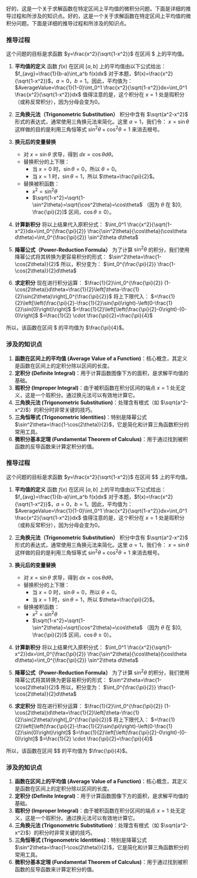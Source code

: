 好的，这是一个关于求解函数在特定区间上平均值的微积分问题。下面是详细的推导过程和所涉及的知识点。好的，这是一个关于求解函数在特定区间上平均值的微积分问题。下面是详细的推导过程和所涉及的知识点。

### 推导过程

这个问题的目标是求函数 $y=\frac{x^2}{\sqrt{1-x^2}}$ 在区间 $ 上的平均值。

1.  **平均值的定义**
    函数 $f(x)$ 在区间 $[a,b]$ 上的平均值由以下公式给出：
    $f_{avg}=\frac{1}{b-a}\int_a^b f(x)dx$
    对于本题，$f(x)=\frac{x^2}{\sqrt{1-x^2}}$，$a=0$，$b=1$。因此，平均值为：
    $AverageValue=\frac{1}{1-0}\int_0^1 \frac{x^2}{\sqrt{1-x^2}}dx=\int_0^1 \frac{x^2}{\sqrt{1-x^2}}dx$
    值得注意的是，这个积分在 $x=1$ 处是瑕积分（或称反常积分），因为分母会变为0。

2.  **三角换元法（Trigonometric Substitution）**
    积分中含有 $\sqrt{a^2-x^2}$ 形式的表达式，通常使用三角换元法来简化。这里 $a=1$，我们令：
    $x=\sin\theta$
    这样做的目的是利用三角恒等式 $\sin^2\theta+\cos^2\theta=1$ 来消去根号。

3.  **换元后的变量替换**
    *   对 $x=\sin\theta$ 求导，得到 $dx=\cos\theta d\theta$。
    *   替换积分的上下限：
        *   当 $x=0$ 时，$\sin\theta=0$，所以 $\theta=0$。
        *   当 $x=1$ 时，$\sin\theta=1$，所以 $\theta=\frac{\pi}{2}$。
    *   替换被积函数：
        *   $x^2=\sin^2\theta$
        *   $\sqrt{1-x^2}=\sqrt{1-\sin^2\theta}=\sqrt{\cos^2\theta}=\cos\theta$ （因为 $\theta$ 在 $[0, \frac{\pi}{2}]$ 区间，$\cos\theta \ge 0$）。

4.  **计算新积分**
    将以上结果代入原积分式：
    $\int_0^1 \frac{x^2}{\sqrt{1-x^2}}dx=\int_0^{\frac{\pi}{2}} \frac{\sin^2\theta}{\cos\theta}(\cos\theta d\theta)=\int_0^{\frac{\pi}{2}} \sin^2\theta d\theta$

5.  **降幂公式（Power-Reduction Formula）**
    为了计算 $\sin^2\theta$ 的积分，我们使用降幂公式将其转换为更容易积分的形式：
    $\sin^2\theta=\frac{1-\cos(2\theta)}{2}$
    所以，积分变为：
    $\int_0^{\frac{\pi}{2}} \frac{1-\cos(2\theta)}{2}d\theta$

6.  **求定积分**
    现在进行积分运算：
    $\frac{1}{2}\int_0^{\frac{\pi}{2}} (1-\cos(2\theta))d\theta=\frac{1}{2}\left[\theta-\frac{1}{2}\sin(2\theta)\right]_0^{\frac{\pi}{2}}$
    将上下限代入：
    $=\frac{1}{2}\left[\left(\frac{\pi}{2}-\frac{1}{2}\sin(\pi)\right)-\left(0-\frac{1}{2}\sin(0)\right)\right]$
    $=\frac{1}{2}\left[\left(\frac{\pi}{2}-0\right)-(0-0)\right]$
    $=\frac{1}{2} \cdot \frac{\pi}{2}=\frac{\pi}{4}$

所以，该函数在区间 $ 的平均值为 $\frac{\pi}{4}$。

### 涉及的知识点

1.  **函数在区间上的平均值 (Average Value of a Function)**：核心概念，其定义是函数在区间上的定积分除以区间的长度。
2.  **定积分 (Definite Integral)**：用于计算函数图像下方的面积，是求解平均值的基础。
3.  **瑕积分 (Improper Integral)**：由于被积函数在积分区间的端点 $x=1$ 处无定义，这是一个瑕积分。通过换元法可以有效地计算它。
4.  **三角换元法 (Trigonometric Substitution)**：处理含有根式（如 $\sqrt{a^2-x^2}$）的积分时非常关键的技巧。
5.  **三角恒等式 (Trigonometric Identities)**：特别是降幂公式 $\sin^2\theta=\frac{1-\cos(2\theta)}{2}$，它是简化和计算三角函数积分的常用工具。
6.  **微积分基本定理 (Fundamental Theorem of Calculus)**：用于通过找到被积函数的反导函数来计算定积分的值。

### 推导过程

这个问题的目标是求函数 $y=\frac{x^2}{\sqrt{1-x^2}}$ 在区间 $$ 上的平均值。

1.  **平均值的定义**
    函数 $f(x)$ 在区间 $[a,b]$ 上的平均值由以下公式给出：
    $f_{avg}=\frac{1}{b-a}\int_a^b f(x)dx$
    对于本题，$f(x)=\frac{x^2}{\sqrt{1-x^2}}$，$a=0$，$b=1$。因此，平均值为：
    $AverageValue=\frac{1}{1-0}\int_0^1 \frac{x^2}{\sqrt{1-x^2}}dx=\int_0^1 \frac{x^2}{\sqrt{1-x^2}}dx$
    值得注意的是，这个积分在 $x=1$ 处是瑕积分（或称反常积分），因为分母会变为0。

2.  **三角换元法（Trigonometric Substitution）**
    积分中含有 $\sqrt{a^2-x^2}$ 形式的表达式，通常使用三角换元法来简化。这里 $a=1$，我们令：
    $x=\sin\theta$
    这样做的目的是利用三角恒等式 $\sin^2\theta+\cos^2\theta=1$ 来消去根号。

3.  **换元后的变量替换**
    *   对 $x=\sin\theta$ 求导，得到 $dx=\cos\theta d\theta$。
    *   替换积分的上下限：
        *   当 $x=0$ 时，$\sin\theta=0$，所以 $\theta=0$。
        *   当 $x=1$ 时，$\sin\theta=1$，所以 $\theta=\frac{\pi}{2}$。
    *   替换被积函数：
        *   $x^2=\sin^2\theta$
        *   $\sqrt{1-x^2}=\sqrt{1-\sin^2\theta}=\sqrt{\cos^2\theta}=\cos\theta$ （因为 $\theta$ 在 $[0, \frac{\pi}{2}]$ 区间，$\cos\theta \ge 0$）。

4.  **计算新积分**
    将以上结果代入原积分式：
    $\int_0^1 \frac{x^2}{\sqrt{1-x^2}}dx=\int_0^{\frac{\pi}{2}} \frac{\sin^2\theta}{\cos\theta}(\cos\theta d\theta)=\int_0^{\frac{\pi}{2}} \sin^2\theta d\theta$

5.  **降幂公式（Power-Reduction Formula）**
    为了计算 $\sin^2\theta$ 的积分，我们使用降幂公式将其转换为更容易积分的形式：
    $\sin^2\theta=\frac{1-\cos(2\theta)}{2}$
    所以，积分变为：
    $\int_0^{\frac{\pi}{2}} \frac{1-\cos(2\theta)}{2}d\theta$

6.  **求定积分**
    现在进行积分运算：
    $\frac{1}{2}\int_0^{\frac{\pi}{2}} (1-\cos(2\theta))d\theta=\frac{1}{2}\left[\theta-\frac{1}{2}\sin(2\theta)\right]_0^{\frac{\pi}{2}}$
    将上下限代入：
    $=\frac{1}{2}\left[\left(\frac{\pi}{2}-\frac{1}{2}\sin(\pi)\right)-\left(0-\frac{1}{2}\sin(0)\right)\right]$
    $=\frac{1}{2}\left[\left(\frac{\pi}{2}-0\right)-(0-0)\right]$
    $=\frac{1}{2} \cdot \frac{\pi}{2}=\frac{\pi}{4}$

所以，该函数在区间 $$ 的平均值为 $\frac{\pi}{4}$。

### 涉及的知识点

1.  **函数在区间上的平均值 (Average Value of a Function)**：核心概念，其定义是函数在区间上的定积分除以区间的长度。
2.  **定积分 (Definite Integral)**：用于计算函数图像下方的面积，是求解平均值的基础。
3.  **瑕积分 (Improper Integral)**：由于被积函数在积分区间的端点 $x=1$ 处无定义，这是一个瑕积分。通过换元法可以有效地计算它。
4.  **三角换元法 (Trigonometric Substitution)**：处理含有根式（如 $\sqrt{a^2-x^2}$）的积分时非常关键的技巧。
5.  **三角恒等式 (Trigonometric Identities)**：特别是降幂公式 $\sin^2\theta=\frac{1-\cos(2\theta)}{2}$，它是简化和计算三角函数积分的常用工具。
6.  **微积分基本定理 (Fundamental Theorem of Calculus)**：用于通过找到被积函数的反导函数来计算定积分的值。